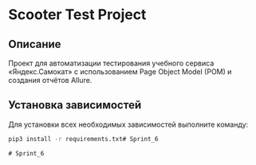 # Scooter Test Project

## Описание

Проект для автоматизации тестирования учебного сервиса «Яндекс.Самокат» с использованием Page Object Model (POM) и создания отчётов Allure.

## Установка зависимостей

Для установки всех необходимых зависимостей выполните команду:

```sh
pip3 install -r requirements.txt#   S p r i n t _ 6  
 #   S p r i n t _ 6  
 